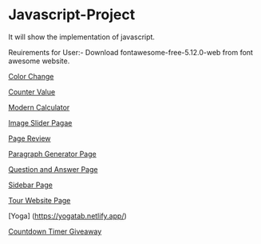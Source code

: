 # Javascript-Project
It will show the implementation of javascript.

Reuirements for User:-
Download fontawesome-free-5.12.0-web from font awesome website.



[Color Change](https://colorchangejs.netlify.app/)

[Counter Value](https://valuecounter.netlify.app/)

[Modern Calculator](https://calculatorismodern.netlify.app/)

[Image Slider Pagae](https://imagesliderpage.netlify.app/)

[Page Review](https://pagereview.netlify.app/)

[Paragraph Generator Page](https://paragraphgenerate.netlify.app/)

[Question and Answer Page](https://animeqna.netlify.app/)

[Sidebar Page](https://sidebarpage.netlify.app/)

[Tour Website Page](https://tourwebsitepage.netlify.app/)

[Yoga] (https://yogatab.netlify.app/)

[Countdown Timer Giveaway](https://timercountdown0.netlify.app/)
